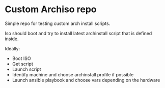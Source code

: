 # Custom Archiso repo
Simple repo for testing custom arch install scripts. 

Iso should boot and try to install latest archinstall script that is defined inside. 

Ideally:
- Boot ISO
- Get script
- Launch script
- Identify machine and choose archinstall profile if possible
- Launch ansible playbook and choose vars depending on the hardware 
